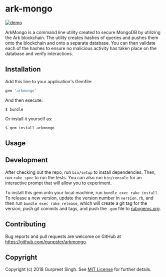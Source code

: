 # ark-mongo

[![demo](https://asciinema.org/a/Do1FXheRIw5TN05e8FRFmLhPN.png)](https://asciinema.org/a/Do1FXheRIw5TN05e8FRFmLhPN?autoplay=1)

ArkMongo is a command line utility created to secure MongoDB by utilizing the Ark blockchain.
The utility creates hashes of queries and pushes them onto the blockchain and onto a separate database.
You can then validate each of the hashes to ensure no malicious activity has taken place on the database
and verify interactions.

## Installation

Add this line to your application's Gemfile:

```ruby
gem 'arkmongo'
```

And then execute:

    $ bundle

Or install it yourself as:

    $ gem install arkmongo

## Usage


## Development

After checking out the repo, run `bin/setup` to install dependencies. Then, run `rake spec` to run the tests. You can also run `bin/console` for an interactive prompt that will allow you to experiment.

To install this gem onto your local machine, run `bundle exec rake install`. To release a new version, update the version number in `version.rb`, and then run `bundle exec rake release`, which will create a git tag for the version, push git commits and tags, and push the `.gem` file to [rubygems.org](https://rubygems.org).

## Contributing

Bug reports and pull requests are welcome on GitHub at https://github.com/guppster/arkmongo. 

## Copyright

Copyright (c) 2018 Gurpreet Singh. See [MIT License](LICENSE.txt) for further details.
